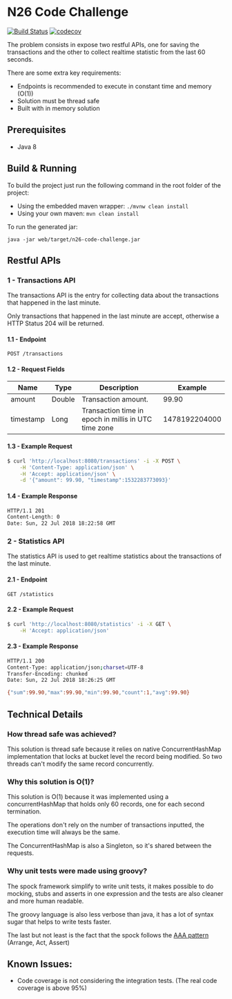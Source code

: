 # N26 Code Challenge

[![Build Status](https://travis-ci.org/nielsenmg/n26-code-challenge.svg?branch=master)](https://travis-ci.org/nielsenmg/n26-code-challenge)
[![codecov](https://codecov.io/gh/nielsenmg/n26-code-challenge/branch/master/graph/badge.svg)](https://codecov.io/gh/nielsenmg/n26-code-challenge)

The problem consists in expose two restful APIs, one for saving the transactions and the other to collect realtime statistic from the last 60 seconds.

There are some extra key requirements: 
- Endpoints is recommended to execute in constant time and memory (O(1))
- Solution must be thread safe 
- Built with in memory solution

## Prerequisites
- Java 8

## Build & Running
To build the project just run the following command in the root folder of the project:

 - Using the embedded maven wrapper: `./mvnw clean install`
 - Using your own maven: `mvn clean install`
 
To run the generated jar:

`java -jar web/target/n26-code-challenge.jar`

## Restful APIs
### 1 - Transactions API
The transactions API is the entry for collecting data about the transactions that happened in the last minute.

Only transactions that happened in the last minute are accept, otherwise a HTTP Status 204 will be returned.


#### 1.1 - Endpoint

`POST /transactions`

#### 1.2 - Request Fields

| Name      | Type   | Description                                          | Example       |
|-----------|--------|------------------------------------------------------|---------------| 
| amount    | Double | Transaction amount.                                  | 99.90         |
| timestamp | Long   | Transaction time in epoch in millis in UTC time zone | 1478192204000 |

#### 1.3 - Example Request

```bash
$ curl 'http://localhost:8080/transactions' -i -X POST \
    -H 'Content-Type: application/json' \
    -H 'Accept: application/json' \
    -d '{"amount": 99.90, "timestamp":1532283773093}'
```

#### 1.4 - Example Response

```bash
HTTP/1.1 201 
Content-Length: 0
Date: Sun, 22 Jul 2018 18:22:58 GMT
```

### 2 - Statistics API
The statistics API is used to get realtime statistics about the transactions of the last minute.

#### 2.1 - Endpoint

`GET /statistics`

#### 2.2 - Example Request

```bash
$ curl 'http://localhost:8080/statistics' -i -X GET \
    -H 'Accept: application/json'
```

#### 2.3 - Example Response

```bash
HTTP/1.1 200 
Content-Type: application/json;charset=UTF-8
Transfer-Encoding: chunked
Date: Sun, 22 Jul 2018 18:26:25 GMT

{"sum":99.90,"max":99.90,"min":99.90,"count":1,"avg":99.90}
```

## Technical Details

### How thread safe was achieved?
This solution is thread safe because it relies on native ConcurrentHashMap implementation that locks at bucket level the record being modified. 
So two threads can't modify the same record concurrently.

### Why this solution is O(1)?
This solution is O(1) because it was implemented using a concurrentHashMap that holds only 60 records, 
one for each second termination. 

The operations don't rely on the number of transactions inputted, the execution time will always be the same. 

The ConcurrentHashMap is also a Singleton, so it's shared between the requests. 

### Why unit tests were made using groovy?
The spock framework simplify to write unit tests, it makes possible to do mocking, stubs and asserts in one expression and the tests are also cleaner and more human readable.

The groovy language is also less verbose than java, it has a lot of syntax sugar that helps to write tests faster. 

The last but not least is the fact that the spock follows the [AAA pattern](http://wiki.c2.com/?ArrangeActAssert) (Arrange, Act, Assert)

## Known Issues:
- Code coverage is not considering the integration tests. (The real code coverage is above 95%)